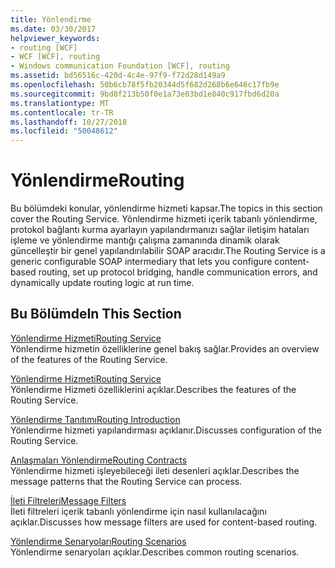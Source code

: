 ```yaml
---
title: Yönlendirme
ms.date: 03/30/2017
helpviewer_keywords:
- routing [WCF]
- WCF [WCF], routing
- Windows communication Foundation [WCF], routing
ms.assetid: bd56516c-420d-4c4e-97f9-f72d28d149a9
ms.openlocfilehash: 50b6cb78f5fb20344d5f682d268b6e646c17fb9e
ms.sourcegitcommit: 9bd8f213b50f0e1a73e03bd1e840c917fbd6d20a
ms.translationtype: MT
ms.contentlocale: tr-TR
ms.lasthandoff: 10/27/2018
ms.locfileid: "50048612"
---
```

# <a name="routing"></a><span data-ttu-id="47ea0-102">Yönlendirme</span><span class="sxs-lookup"><span data-stu-id="47ea0-102">Routing</span></span>
<span data-ttu-id="47ea0-103">Bu bölümdeki konular, yönlendirme hizmeti kapsar.</span><span class="sxs-lookup"><span data-stu-id="47ea0-103">The topics in this section cover the Routing Service.</span></span> <span data-ttu-id="47ea0-104">Yönlendirme hizmeti içerik tabanlı yönlendirme, protokol bağlantı kurma ayarlayın yapılandırmanızı sağlar iletişim hataları işleme ve yönlendirme mantığı çalışma zamanında dinamik olarak güncelleştir bir genel yapılandırılabilir SOAP aracıdır.</span><span class="sxs-lookup"><span data-stu-id="47ea0-104">The Routing Service is a generic configurable SOAP intermediary that lets you configure content-based routing, set up protocol bridging, handle communication errors, and dynamically update routing logic at run time.</span></span>  
  
## <a name="in-this-section"></a><span data-ttu-id="47ea0-105">Bu Bölümde</span><span class="sxs-lookup"><span data-stu-id="47ea0-105">In This Section</span></span>  
 [<span data-ttu-id="47ea0-106">Yönlendirme Hizmeti</span><span class="sxs-lookup"><span data-stu-id="47ea0-106">Routing Service</span></span>](../../../../docs/framework/wcf/feature-details/routing-service.md)  
 <span data-ttu-id="47ea0-107">Yönlendirme hizmetin özelliklerine genel bakış sağlar.</span><span class="sxs-lookup"><span data-stu-id="47ea0-107">Provides an overview of the features of the Routing Service.</span></span>  
  
 [<span data-ttu-id="47ea0-108">Yönlendirme Hizmeti</span><span class="sxs-lookup"><span data-stu-id="47ea0-108">Routing Service</span></span>](../../../../docs/framework/wcf/feature-details/routing-service.md)  
 <span data-ttu-id="47ea0-109">Yönlendirme Hizmeti özelliklerini açıklar.</span><span class="sxs-lookup"><span data-stu-id="47ea0-109">Describes the features of the Routing Service.</span></span>  
  
 [<span data-ttu-id="47ea0-110">Yönlendirme Tanıtımı</span><span class="sxs-lookup"><span data-stu-id="47ea0-110">Routing Introduction</span></span>](../../../../docs/framework/wcf/feature-details/routing-introduction.md)  
 <span data-ttu-id="47ea0-111">Yönlendirme hizmeti yapılandırması açıklanır.</span><span class="sxs-lookup"><span data-stu-id="47ea0-111">Discusses configuration of the Routing Service.</span></span>  
  
 [<span data-ttu-id="47ea0-112">Anlaşmaları Yönlendirme</span><span class="sxs-lookup"><span data-stu-id="47ea0-112">Routing Contracts</span></span>](../../../../docs/framework/wcf/feature-details/routing-contracts.md)  
 <span data-ttu-id="47ea0-113">Yönlendirme hizmeti işleyebileceği ileti desenleri açıklar.</span><span class="sxs-lookup"><span data-stu-id="47ea0-113">Describes the message patterns that the Routing Service can process.</span></span>  
  
 [<span data-ttu-id="47ea0-114">İleti Filtreleri</span><span class="sxs-lookup"><span data-stu-id="47ea0-114">Message Filters</span></span>](../../../../docs/framework/wcf/feature-details/message-filters.md)  
 <span data-ttu-id="47ea0-115">İleti filtreleri içerik tabanlı yönlendirme için nasıl kullanılacağını açıklar.</span><span class="sxs-lookup"><span data-stu-id="47ea0-115">Discusses how message filters are used for content-based routing.</span></span>  
  
 [<span data-ttu-id="47ea0-116">Yönlendirme Senaryoları</span><span class="sxs-lookup"><span data-stu-id="47ea0-116">Routing Scenarios</span></span>](../../../../docs/framework/wcf/feature-details/routing-scenarios.md)  
 <span data-ttu-id="47ea0-117">Yönlendirme senaryoları açıklar.</span><span class="sxs-lookup"><span data-stu-id="47ea0-117">Describes common routing scenarios.</span></span>
